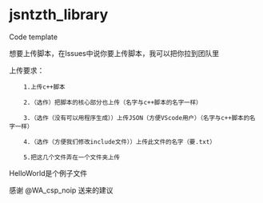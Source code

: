 # jsntzth_library
Code template

想要上传脚本，在lssues中说你要上传脚本，我可以把你拉到团队里

上传要求：

        1.上传c++脚本
        
        2.（选作）把脚本的核心部分也上传（名字与c++脚本的名字一样）
        
        3.（选作（没有可以用程序生成））上传JSON（方便VScode用户）（名字与c++脚本的名字一样）
        
        4.（选作（方便我们修改include文件））上传此文件的名字（要.txt）
        
        5.把这几个文件弄在一个文件夹上传
        
HelloWorld是个例子文件

感谢 @WA_csp_noip 送来的建议

